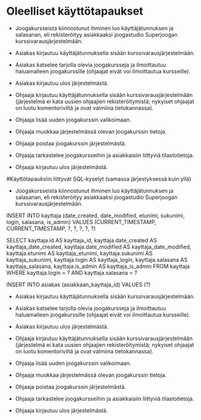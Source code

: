 # Oleelliset käyttötapaukset

* Joogakursseista kiinnostunut ihminen luo käyttäjätunnuksen ja salasanan, eli rekisteröityy asiakkaaksi joogastudio Superjoogan kurssivarausjärjestelmään.

* Asiakas kirjautuu käyttäjätunnuksella sisään kurssivarausjärjestelmään.

* Asiakas katselee tarjolla olevia joogakursseja ja ilmoittautuu haluamalleen joogakurssille (ohjaajat eivät voi ilmoittautua kursseille). 

* Asiakas kirjautuu ulos järjestelmästä.

* Ohjaaja kirjautuu käyttäjätunnuksella sisään kurssivarausjärjestelmään (järjestelmä ei kata uusien ohjaajien rekisteröitymistä; nykyiset ohjaajat on luotu komentoriviltä ja ovat valmiina tietokannassa).

* Ohjaaja lisää uuden joogakurssin valikoimaan.

* Ohjaaja muokkaa järjestelmässä olevan joogakurssin tietoja.

* Ohjaaja poistaa joogakurssin järjestelmästä.

* Ohjaaja tarkastelee joogakursseihin ja asiakkaisiin liittyviä tilastotietoja. 

* Ohjaaja kirjautuu ulos järjestelmästä.


#Käyttötapauksiin liittyvät SQL-kyselyt (samassa järjestyksessä kuin yllä)

* Joogakursseista kiinnostunut ihminen luo käyttäjätunnuksen ja salasanan, eli rekisteröityy asiakkaaksi joogastudio Superjoogan kurssivarausjärjestelmään.

INSERT INTO kayttaja (date_created, date_modified, etunimi, sukunimi, login, salasana, is_admin) VALUES (CURRENT_TIMESTAMP, CURRENT_TIMESTAMP, ?, ?, ?, ?, ?)

SELECT kayttaja.id AS kayttaja_id, kayttaja.date_created AS kayttaja_date_created, kayttaja.date_modified AS kayttaja_date_modified, kayttaja.etunimi AS kayttaja_etunimi, kayttaja.sukunimi AS kayttaja_sukunimi, kayttaja.login AS kayttaja_login, kayttaja.salasana AS kayttaja_salasana, kayttaja.is_admin AS kayttaja_is_admin 
FROM kayttaja 
WHERE kayttaja.login = ? AND kayttaja.salasana = ?

INSERT INTO asiakas (asiakkaan_kayttaja_id) VALUES (?)

* Asiakas kirjautuu käyttäjätunnuksella sisään kurssivarausjärjestelmään.

* Asiakas katselee tarjolla olevia joogakursseja ja ilmoittautuu haluamalleen joogakurssille (ohjaajat eivät voi ilmoittautua kursseille). 

* Asiakas kirjautuu ulos järjestelmästä.

* Ohjaaja kirjautuu käyttäjätunnuksella sisään kurssivarausjärjestelmään (järjestelmä ei kata uusien ohjaajien rekisteröitymistä; nykyiset ohjaajat on luotu komentoriviltä ja ovat valmiina tietokannassa).

* Ohjaaja lisää uuden joogakurssin valikoimaan.

* Ohjaaja muokkaa järjestelmässä olevan joogakurssin tietoja.

* Ohjaaja poistaa joogakurssin järjestelmästä.

* Ohjaaja tarkastelee joogakursseihin ja asiakkaisiin liittyviä tilastotietoja. 

* Ohjaaja kirjautuu ulos järjestelmästä.